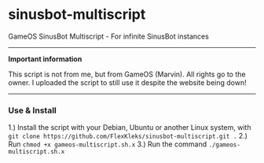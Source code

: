 # sinusbot-multiscript
GameOS SinusBot Multiscript - For infinite SinusBot instances



__________________________________________
**Important information**

This script is not from me, but from GameOS (Marvin). All rights go to the owner. I uploaded the script to still use it despite the website being down!

_____________________
### Use & Install

1.) Install the script with your Debian, Ubuntu or another Linux system, with ``git clone https://github.com/FlexKleks/sinusbot-multiscript.git .``
2.) Run ``chmod +x gameos-multiscript.sh.x``
3.) Run the command ``./gameos-multiscript.sh.x``
